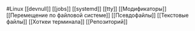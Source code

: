 #Linux 
[[devnull]]
[[jobs]]
[[systemd]]
[[tty]]
[[Модификаторы]]
[[Перемещение по файловой системе]]
[[Псевдофайлы]]
[[Текстовые файлы]]
[[Хоткеи терминала]]
[[Репозиторий]]
